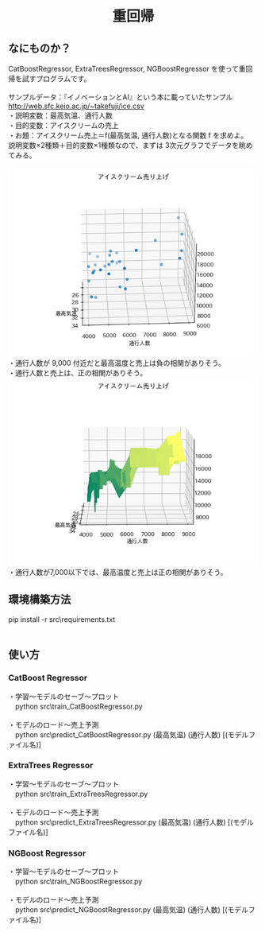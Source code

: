 <html lang="ja">
    <head>
        <meta charset="utf-8" />
    </head>
    <body>
        <h1><center>重回帰</center></h1>
        <h2>なにものか？</h2>
        <p>
            CatBoostRegressor, ExtraTreesRegressor, NGBoostRegressor を使って重回帰を試すプログラムです。<br>
            <br>
            サンプルデータ：『イノベーションとAI』という本に載っていたサンプル<br>
            <a href="http://web.sfc.keio.ac.jp/~takefuji/ice.csv">http://web.sfc.keio.ac.jp/~takefuji/ice.csv</a><br>
            ・説明変数：最高気温、通行人数<br>
            ・目的変数：アイスクリームの売上<br>
            ・お題：アイスクリーム売上＝f(最高気温, 通行人数)となる関数 f を求めよ。<br>
            説明変数×2種類＋目的変数×1種類なので、まずは 3次元グラフでデータを眺めてみる。<br>
            <br>
            <img src="images/input_data.gif"><br>
            ・通行人数が 9,000 付近だと最高温度と売上は負の相関がありそう。<br>
            ・通行人数と売上は、正の相関がありそう。<br>
            <img src="images/CarBoostRegressor.gif"><br>
            ・通行人数が7,000以下では、最高温度と売上は正の相関がありそう。<br>
        </p>
        <h2>環境構築方法</h2>
        <p>
            pip install -r src\requirements.txt<br>
            <br>
        </p>
        <h2>使い方</h2>
        <h3>CatBoost Regressor</h3>
        <p>
            ・学習～モデルのセーブ～プロット<br>
            　python src\train_CatBoostRegressor.py<br>
            <br>
            ・モデルのロード～売上予測<br>
            　python src\predict_CatBoostRegressor.py (最高気温) (通行人数) [(モデルファイル名)]<br>
        </p>
        <h3>ExtraTrees Regressor</h3>
        <p>
            ・学習～モデルのセーブ～プロット<br>
            　python src\train_ExtraTreesRegressor.py<br>
            <br>
            ・モデルのロード～売上予測<br>
            　python src\predict_ExtraTreesRegressor.py (最高気温) (通行人数) [(モデルファイル名)]<br>
        </p>
        <h3>NGBoost Regressor</h3>
        <p>
            ・学習～モデルのセーブ～プロット<br>
            　python src\train_NGBoostRegressor.py<br>
            <br>
            ・モデルのロード～売上予測<br>
            　python src\predict_NGBoostRegressor.py (最高気温) (通行人数) [(モデルファイル名)]<br>
        </p>
    </body>
</html>
